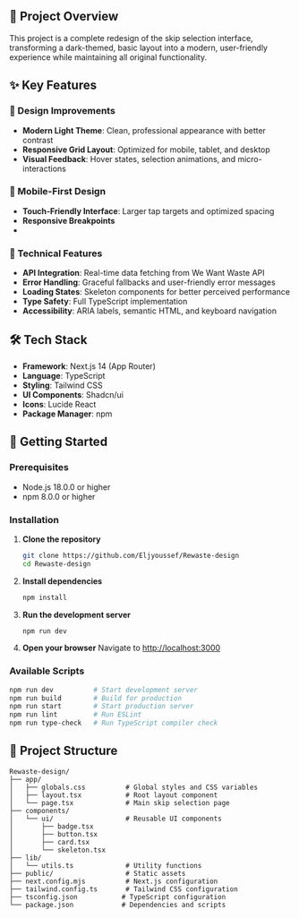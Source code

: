 ## 🎯 Project Overview

This project is a complete redesign of the skip selection interface, transforming a dark-themed, basic layout into a modern, user-friendly experience while maintaining all original functionality.

## ✨ Key Features

### 🎨 Design Improvements
- **Modern Light Theme**: Clean, professional appearance with better contrast
- **Responsive Grid Layout**: Optimized for mobile, tablet, and desktop
- **Visual Feedback**: Hover states, selection animations, and micro-interactions

### 📱 Mobile-First Design
- **Touch-Friendly Interface**: Larger tap targets and optimized spacing
- **Responsive Breakpoints**
- 
### 🚀 Technical Features
- **API Integration**: Real-time data fetching from We Want Waste API
- **Error Handling**: Graceful fallbacks and user-friendly error messages
- **Loading States**: Skeleton components for better perceived performance
- **Type Safety**: Full TypeScript implementation
- **Accessibility**: ARIA labels, semantic HTML, and keyboard navigation

## 🛠 Tech Stack
- **Framework**: Next.js 14 (App Router)
- **Language**: TypeScript
- **Styling**: Tailwind CSS
- **UI Components**: Shadcn/ui
- **Icons**: Lucide React
- **Package Manager**: npm

## 🚀 Getting Started

### Prerequisites
- Node.js 18.0.0 or higher
- npm 8.0.0 or higher

### Installation

1. **Clone the repository**
   ```bash
   git clone https://github.com/Eljyoussef/Rewaste-design
   cd Rewaste-design
   ```

2. **Install dependencies**
   ```bash
   npm install
   ```

3. **Run the development server**
   ```bash
   npm run dev
   ```

4. **Open your browser**
   Navigate to [http://localhost:3000](http://localhost:3000)

### Available Scripts

```bash
npm run dev          # Start development server
npm run build        # Build for production
npm run start        # Start production server
npm run lint         # Run ESLint
npm run type-check   # Run TypeScript compiler check
```

## 📁 Project Structure

```
Rewaste-design/
├── app/
│   ├── globals.css          # Global styles and CSS variables
│   ├── layout.tsx           # Root layout component
│   └── page.tsx             # Main skip selection page
├── components/
│   └── ui/                  # Reusable UI components
│       ├── badge.tsx
│       ├── button.tsx
│       ├── card.tsx
│       └── skeleton.tsx
├── lib/
│   └── utils.ts             # Utility functions
├── public/                  # Static assets
├── next.config.mjs          # Next.js configuration
├── tailwind.config.ts       # Tailwind CSS configuration
├── tsconfig.json           # TypeScript configuration
└── package.json            # Dependencies and scripts
```
